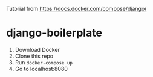 Tutorial from https://docs.docker.com/compose/django/

# django-boilerplate

1. Download Docker
2. Clone this repo
3. Run `docker-compose up`
4. Go to localhost:8080
